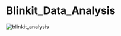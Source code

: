 # Blinkit_Data_Analysis

![blinkit_analysis](https://github.com/user-attachments/assets/95811295-f8b5-4277-93eb-095a0f6ab440)

